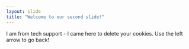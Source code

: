 ```yaml
---
layout: slide
title: "Welcome to our second slide!"
---
```

I am from tech support - I came here to delete your cookies.
Use the left arrow to go back!
